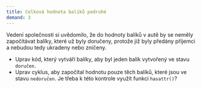 ```yaml
---
title: Celková hodnota balíků podruhé
demand: 3
---
```


Vedení společnosti si uvědomilo, že do hodnoty balíků v autě by se neměly započítávat balíky, které už byly doručeny, protože již byly předány příjemci a nebudou tedy ukradeny nebo zničeny. 

- Uprav kód, který vytváří balíky, aby byl jeden balík vytvořený ve stavu `doručen`.
- Uprav cyklus, aby započítal hodnotu pouze těch balíků, které jsou ve stavu `nedoručen`. Je třeba k této kontrole využít funkci `hasattr()`?
